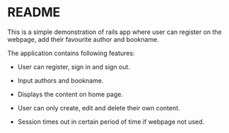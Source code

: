 # README

This is a simple demonstration of rails app where user can register on the webpage, add  their favourite author and bookname.

The application contains following features:
* User can register, sign in and sign out.

* Input authors and bookname.

* Displays the content on home page.

* User can only create, edit and delete their own content.

* Session times out in certain period of time if webpage not used.



